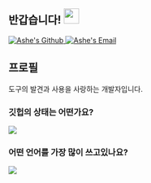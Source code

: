 ## 반갑습니다! <img src="https://raw.githubusercontent.com/syedareehaquasar/syedareehaquasar/master/gifs/Hi.gif" width="30px">

<a href="https://github.com/ashekr">
  <img alt="Ashe's Github" src="https://img.icons8.com/material-rounded/24/000000/github.png" />
</a>
<a href="mailto:tech@ashe.kr">
  <img alt="Ashe's Email" src="https://img.icons8.com/material/24/000000/send-mass-email.png" />
</a>

## 프로필

도구의 발견과 사용을 사랑하는 개발자입니다.

### 깃헙의 상태는 어떤가요?

<a href="https://github.com/anuraghazra/github-readme-stats">
  <img src="https://github-readme-stats.vercel.app/api?username=ashekr&count_private=true&show_icons=true" />
</a>

### 어떤 언어를 가장 많이 쓰고있나요?

<a href="https://github.com/anuraghazra/convoychat">
    <img src="https://github-readme-stats.vercel.app/api/top-langs/?username=ashekr" />
</a>  
